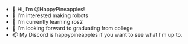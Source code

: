 - 👋 Hi, I’m @HappyPineapples!
- 👀 I’m interested making robots
- 🌱 I’m currently learning ros2
- 💞️ I’m looking forward to graduating from college
- 📫 My Discord is happypineapples if you want to see what I'm up to.

<!---
HappyPineapples/HappyPineapples is a ✨ special ✨ repository because its `README.md` (this file) appears on your GitHub profile.
You can click the Preview link to take a look at your changes.
--->
